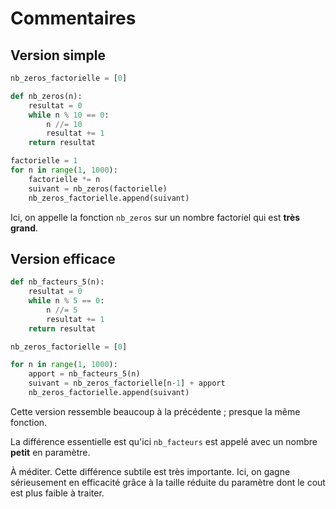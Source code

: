# Commentaires

## Version simple

```python
nb_zeros_factorielle = [0]

def nb_zeros(n):
    resultat = 0
    while n % 10 == 0:
        n //= 10
        resultat += 1
    return resultat

factorielle = 1
for n in range(1, 1000):
    factorielle *= n
    suivant = nb_zeros(factorielle)
    nb_zeros_factorielle.append(suivant)
```

Ici, on appelle la fonction `nb_zeros` sur un nombre factoriel qui est **très grand**.

## Version efficace

```python
def nb_facteurs_5(n):
    resultat = 0
    while n % 5 == 0:
        n //= 5
        resultat += 1
    return resultat

nb_zeros_factorielle = [0]

for n in range(1, 1000):
    apport = nb_facteurs_5(n)
    suivant = nb_zeros_factorielle[n-1] + apport
    nb_zeros_factorielle.append(suivant)
```

Cette version ressemble beaucoup à la précédente ; presque la même fonction.

La différence essentielle est qu'ici `nb_facteurs` est appelé avec un nombre **petit** en paramètre.

À méditer. Cette différence subtile est très importante. Ici, on gagne sérieusement en efficacité grâce à la taille réduite du paramètre dont le cout est plus faible à traiter.
